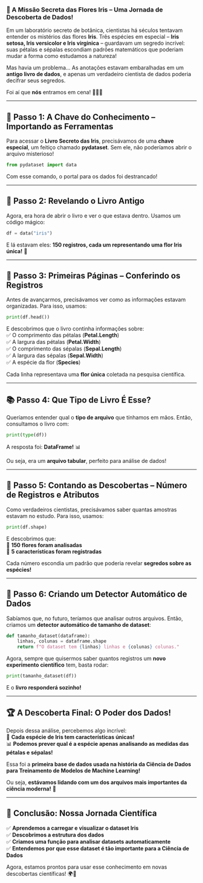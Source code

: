 ### **🌸 A Missão Secreta das Flores Iris – Uma Jornada de Descoberta de Dados!**  

Em um laboratório secreto de botânica, cientistas há séculos tentavam entender os mistérios das flores **Iris**. Três espécies em especial – **Iris setosa, Iris versicolor e Iris virginica** – guardavam um segredo incrível: suas pétalas e sépalas escondiam padrões matemáticos que poderiam mudar a forma como estudamos a natureza!  

Mas havia um problema… As anotações estavam embaralhadas em um **antigo livro de dados**, e apenas um verdadeiro cientista de dados poderia decifrar seus segredos.  

Foi aí que **nós** entramos em cena! 🕵️‍♀️🔬  

---

## **🌿 Passo 1: A Chave do Conhecimento – Importando as Ferramentas**  
Para acessar o **Livro Secreto das Iris**, precisávamos de uma **chave especial**, um feitiço chamado **pydataset**. Sem ele, não poderíamos abrir o arquivo misterioso!  

```python
from pydataset import data
```

Com esse comando, o portal para os dados foi destrancado!  

---

## **📜 Passo 2: Revelando o Livro Antigo**  
Agora, era hora de abrir o livro e ver o que estava dentro. Usamos um código mágico:  

```python
df = data("iris")
```

E lá estavam eles: **150 registros, cada um representando uma flor Iris única!** 🌸  

---

## **🔎 Passo 3: Primeiras Páginas – Conferindo os Registros**  
Antes de avançarmos, precisávamos ver como as informações estavam organizadas. Para isso, usamos:  

```python
print(df.head())
```

E descobrimos que o livro continha informações sobre:  
✅ O comprimento das pétalas (**Petal.Length**)  
✅ A largura das pétalas (**Petal.Width**)  
✅ O comprimento das sépalas (**Sepal.Length**)  
✅ A largura das sépalas (**Sepal.Width**)  
✅ A espécie da flor (**Species**)  

Cada linha representava uma **flor única** coletada na pesquisa científica.  

---

## **📚 Passo 4: Que Tipo de Livro É Esse?**  
Queríamos entender qual o **tipo de arquivo** que tínhamos em mãos. Então, consultamos o livro com:  

```python
print(type(df))
```

A resposta foi: **DataFrame!** 📊  

Ou seja, era um **arquivo tabular**, perfeito para análise de dados!  

---

## **🔢 Passo 5: Contando as Descobertas – Número de Registros e Atributos**  
Como verdadeiros cientistas, precisávamos saber quantas amostras estavam no estudo. Para isso, usamos:  

```python
print(df.shape)
```

E descobrimos que:  
📌 **150 flores foram analisadas**  
📌 **5 características foram registradas**  

Cada número escondia um padrão que poderia revelar **segredos sobre as espécies!**  

---

## **🧪 Passo 6: Criando um Detector Automático de Dados**  
Sabíamos que, no futuro, teríamos que analisar outros arquivos. Então, criamos um **detector automático de tamanho de dataset**:  

```python
def tamanho_dataset(dataframe):
    linhas, colunas = dataframe.shape
    return f"O dataset tem {linhas} linhas e {colunas} colunas."
```

Agora, sempre que quisermos saber quantos registros um **novo experimento científico** tem, basta rodar:  

```python
print(tamanho_dataset(df))
```

E o **livro responderá sozinho!**  

---

## **🏆 A Descoberta Final: O Poder dos Dados!**  
Depois dessa análise, percebemos algo incrível:  
🔬 **Cada espécie de Iris tem características únicas!**  
📊 **Podemos prever qual é a espécie apenas analisando as medidas das pétalas e sépalas!**  

Essa foi a **primeira base de dados usada na história da Ciência de Dados para Treinamento de Modelos de Machine Learning!**  

Ou seja, **estávamos lidando com um dos arquivos mais importantes da ciência moderna!** 🚀  

---

## **🎯 Conclusão: Nossa Jornada Científica**  
✅ **Aprendemos a carregar e visualizar o dataset Iris**  
✅ **Descobrimos a estrutura dos dados**  
✅ **Criamos uma função para analisar datasets automaticamente**  
✅ **Entendemos por que esse dataset é tão importante para a Ciência de Dados**  

Agora, estamos prontos para usar esse conhecimento em novas descobertas científicas! 🌍🔬  





